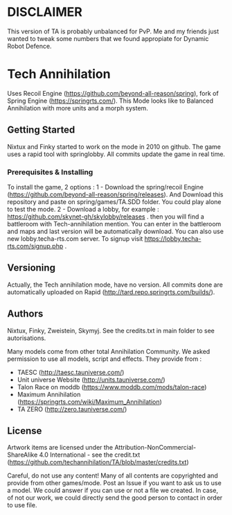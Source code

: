 # DISCLAIMER 
This version of TA is probably unbalanced for PvP. Me and my friends just wanted to tweak some numbers that we found appropiate for Dynamic Robot Defence.


# Tech Annihilation

Uses Recoil Engine (https://github.com/beyond-all-reason/spring), fork of Spring Engine (https://springrts.com/). 
This Mode looks like to Balanced Annihilation with more units and a morph system.

## Getting Started

Nixtux and Finky started to work on the mode in 2010 on github.
The game uses a rapid tool with springlobby. All commits update the game in real time.

### Prerequisites & Installing

To install the game, 2 options : 
1 - Download the spring/recoil Engine (https://github.com/beyond-all-reason/spring/releases). And Download this repository and paste on spring/games/TA.SDD folder. You could play alone to test the mode.
2 - Download a lobby, for example : https://github.com/skynet-gh/skylobby/releases . then you will find a battleroom with Tech-annihilation mention. You can enter in the battleroom and maps and last version will be automatically download. You can also use new lobby.techa-rts.com server. To signup visit https://lobby.techa-rts.com/signup.php .

## Versioning

Actually, the Tech annihilation mode, have no version. All commits done are automatically uploaded on Rapid (http://tard.repo.springrts.com/builds/).

## Authors

Nixtux, Finky, Zweistein, Skymyj.
See the credits.txt in main folder to see autorisations.

Many models come from other total Annihilation Community. We asked permission to use all models, script and effects. They provide from : 
- TAESC (http://taesc.tauniverse.com/)
- Unit universe Website (http://units.tauniverse.com/)
- Talon Race on moddb (https://www.moddb.com/mods/talon-race)
- Maximum Annihilation (https://springrts.com/wiki/Maximum_Annihilation)
- TA ZERO (http://zero.tauniverse.com/)


## License

Artwork items are licensed under the Attribution-NonCommercial-ShareAlike 4.0 International - see the credit.txt (https://github.com/techannihilation/TA/blob/master/credits.txt)

Careful, do not use any content! Many of all contents are copyrighted and provide from other games/mode. 
Post an Issue if you want to ask us to use a model. We could answer if you can use or not a file we created. In case, of not our work, we could directly send the good person to contact in order to use file.
